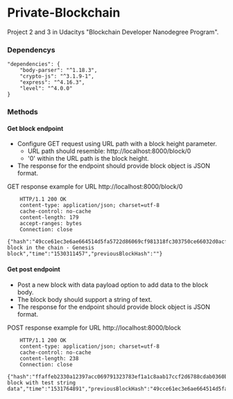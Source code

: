 # Private-Blockchain
Project 2 and 3 in Udacitys "Blockchain Developer Nanodegree Program".

### Dependencys
```
"dependencies": {
    "body-parser": "^1.18.3",
    "crypto-js": "^3.1.9-1",
    "express": "^4.16.3",
    "level": "^4.0.0"
}
```
### Methods
#### Get block endpoint
*  Configure GET request using URL path with a block height parameter.
   *   URL path should resemble: http://localhost:8000/block/0
   *   '0' within the URL path is the block height. 
*   The response for the endpoint should provide block object is JSON format.

GET response example for URL http://localhost:8000/block/0

        HTTP/1.1 200 OK
        content-type: application/json; charset=utf-8
        cache-control: no-cache
        content-length: 179
        accept-ranges: bytes
        Connection: close
        {"hash":"49cce61ec3e6ae664514d5fa5722d86069cf981318fc303750ce66032d0acff3","height":0,"body":"First block in the chain - Genesis block","time":"1530311457","previousBlockHash":""}
 
 #### Get post endpoint
 *   Post a new block with data payload option to add data to the block body. 
*   The block body should support a string of text.
*   The response for the endpoint should provide block object is JSON format.

POST response example for URL http://localhost:8000/block

        HTTP/1.1 200 OK
        content-type: application/json; charset=utf-8
        cache-control: no-cache
        content-length: 238
        Connection: close
        {"hash":"ffaffeb2330a12397acc069791323783ef1a1c8aab17ccf2d6788cdab0360b90","height":1,"body":"Testing block with test string data","time":"1531764891","previousBlockHash":"49cce61ec3e6ae664514d5fa5722d86069cf981318fc303750ce66032d0acff3"}
